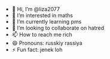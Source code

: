 - 👋 Hi, I’m @liza2077
- 👀 I’m interested in maths 
- 🌱 I’m currently learning pms
- 💞️ I’m looking to collaborate on hatred
- 📫 How to reach me rich
- 😄 Pronouns: russkiy rassiya
- ⚡ Fun fact: jenek loh

<!---
liza2077/liza2077 is a ✨ special ✨ repository because its `README.md` (this file) appears on your GitHub profile.
You can click the Preview link to take a look at your changes.
--->
